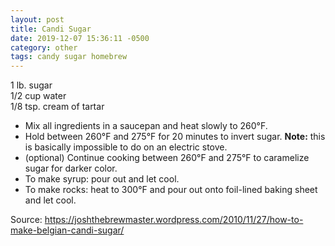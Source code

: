 ```yaml
---
layout: post
title: Candi Sugar
date: 2019-12-07 15:36:11 -0500
category: other
tags: candy sugar homebrew
---
```

1 lb. sugar  
1/2 cup water  
1/8 tsp. cream of tartar  

  * Mix all ingredients in a saucepan and heat slowly to 260°F.
  * Hold between 260°F and 275°F for 20 minutes to invert sugar. **Note:** this is basically impossible to do on an electric stove.
  * (optional) Continue cooking between 260°F and 275°F to caramelize sugar for darker color.
  * To make syrup: pour out and let cool.
  * To make rocks: heat to 300°F and pour out onto foil-lined baking sheet and let cool.

Source: <https://joshthebrewmaster.wordpress.com/2010/11/27/how-to-make-belgian-candi-sugar/>
